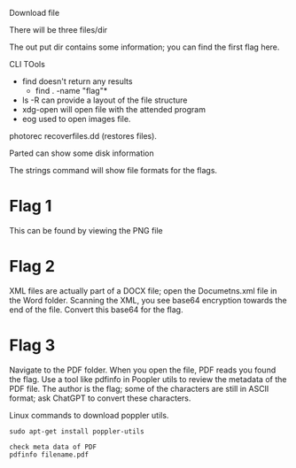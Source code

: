 Download file

There will be three files/dir

The out put dir contains some information; you can find the first flag here. 


CLI TOols
- find doesn't return any results
    - find . -name "flag"*
- ls -R can provide a layout of the file structure
- xdg-open will open file with the attended program
- eog used to open images file.

photorec recoverfiles.dd (restores files). 

Parted can show some disk information

The strings command will show file formats for the flags. 

# Flag 1
This can be found by viewing the PNG file

# Flag 2
XML files are actually part of a DOCX file; open the Documetns.xml file in the Word folder. Scanning the XML, you see base64 encryption towards the end of the file. Convert this base64 for the flag. 

# Flag 3
Navigate to the PDF folder. When you open the file, PDF reads you found the flag. Use a tool like pdfinfo in Poopler utils to review the metadata of the PDF file. The author is the flag; some of the characters are still in ASCII format; ask ChatGPT to convert these characters. 

Linux commands to download poppler utils. 
```
sudo apt-get install poppler-utils

check meta data of PDF
pdfinfo filename.pdf
```


